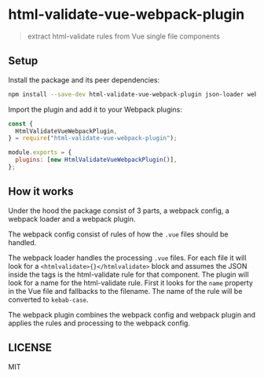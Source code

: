 # html-validate-vue-webpack-plugin

> extract html-validate rules from Vue single file components

## Setup

Install the package and its peer dependencies:

```bash
npm install --save-dev html-validate-vue-webpack-plugin json-loader webpack
```

Import the plugin and add it to your Webpack plugins:

```js
const {
  HtmlValidateVueWebpackPlugin,
} = require("html-validate-vue-webpack-plugin");

module.exports = {
  plugins: [new HtmlValidateVueWebpackPlugin()],
};
```

## How it works

Under the hood the package consist of 3 parts, a webpack config, a webpack loader and a webpack plugin.

The webpack config consist of rules of how the `.vue` files should be handled.

The webpack loader handles the processing `.vue` files. For each file it will look for a `<htmlvalidate>{}</htmlvalidate>` block and assumes the JSON inside the tags is the html-validate rule for that component. The plugin will look for a name for the html-validate rule. First it looks for the `name` property in the Vue file and fallbacks to the filename. The name of the rule will be converted to `kebab-case`.

The webpack plugin combines the webpack config and webpack plugin and applies the rules and processing to the webpack config.

## LICENSE

MIT
